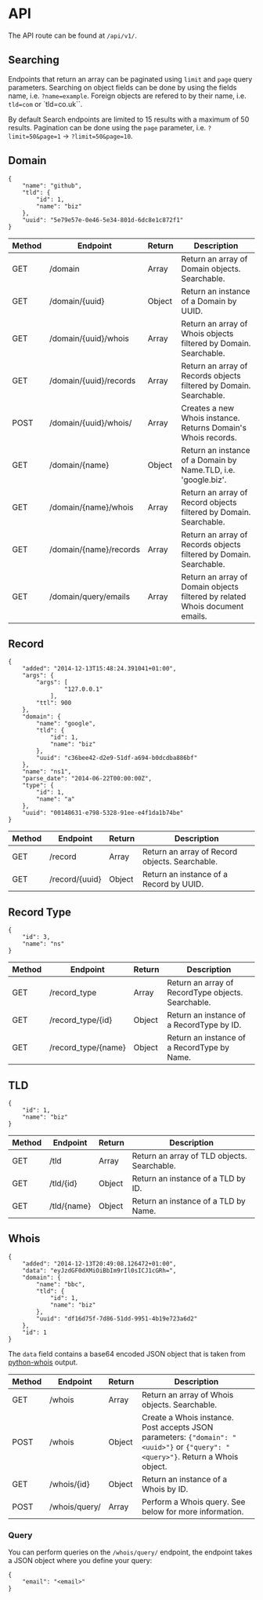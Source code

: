 API
===
The API route can be found at  `/api/v1/`.

Searching
---------
Endpoints that return an array can be paginated using `limit` and `page` query parameters. Searching on object fields can be done by using the fields name, i.e. `?name=example`. Foreign objects are refered to by their name, i.e. `tld=com` or `tld=co.uk``.

By default Search endpoints are limited to 15 results with a maximum of 50 results. Pagination can be done using the `page` parameter, i.e. `?limit=50&page=1` -> `?limit=50&page=10`.

Domain
------
```
{
	"name": "github", 
	"tld": {
		"id": 1, 
		"name": "biz"
	}, 
	"uuid": "5e79e57e-0e46-5e34-801d-6dc8e1c872f1"
}
```

| Method | Endpoint | Return | Description |
| -------- | ------ | ------- | --------- |
| GET | /domain  | Array | Return an array of Domain objects. Searchable. |
| GET | /domain/{uuid} | Object | Return an instance of a Domain by UUID. |
| GET | /domain/{uuid}/whois | Array | Return an array of Whois objects filtered by Domain. Searchable. |
| GET | /domain/{uuid}/records | Array | Return an array of Records objects filtered by Domain. Searchable. |
| POST | /domain/{uuid}/whois/ | Array | Creates a new Whois instance. Returns Domain's Whois records. |
| GET | /domain/{name} | Object | Return an instance of a Domain by Name.TLD, i.e. 'google.biz'. |
| GET | /domain/{name}/whois | Array | Return an array of Record objects filtered by Domain. Searchable. |
| GET | /domain/{name}/records | Array | Return an array of Records objects filtered by Domain. Searchable. |
| GET | /domain/query/emails | Array | Return an array of Domain objects filtered by related Whois document emails. |

Record
------
```
{
	"added": "2014-12-13T15:48:24.391041+01:00", 
	"args": {
		"args": [
				"127.0.0.1"
			], 
		"ttl": 900
	}, 
	"domain": {
		"name": "google", 
		"tld": {
			"id": 1, 
			"name": "biz"
		}, 
		"uuid": "c36bee42-d2e9-51df-a694-b0dcdba886bf"
	}, 
	"name": "ns1", 
	"parse_date": "2014-06-22T00:00:00Z", 
	"type": {
		"id": 1, 
		"name": "a"
	}, 
	"uuid": "00148631-e798-5328-91ee-e4f1da1b74be"
}

```

| Method | Endpoint | Return | Description |
| -------- | ------ | ------- | --------- |
| GET | /record  | Array | Return an array of Record objects. Searchable. |
| GET | /record/{uuid} | Object | Return an instance of a Record by UUID. |

Record Type
-----------
```
{
	"id": 3, 
	"name": "ns"
}
```

| Method | Endpoint | Return | Description |
| -------- | ------ | ------- | --------- |
| GET | /record_type  | Array | Return an array of RecordType objects. Searchable. |
| GET | /record_type/{id} | Object | Return an instance of a RecordType by ID. |
| GET | /record_type/{name} | Object | Return an instance of a RecordType by Name. |


TLD
---
```
{
	"id": 1, 
	"name": "biz"
}
```

| Method | Endpoint | Return | Description |
| -------- | ------ | ------- | --------- |
| GET | /tld  | Array | Return an array of TLD objects. Searchable. |
| GET | /tld/{id} | Object | Return an instance of a TLD by ID. |
| GET | /tld/{name} | Object | Return an instance of a TLD by Name. |

Whois
-----
```
{
	"added": "2014-12-13T20:49:08.126472+01:00", 
	"data": "eyJzdGF0dXMiOiBbIm9rIl0sICJ1cGRh=",
	"domain": {
		"name": "bbc", 
		"tld": {
			"id": 1, 
			"name": "biz"
		}, 
		"uuid": "df16d75f-7d86-51dd-9951-4b19e723a6d2"
	}, 
	"id": 1
}
```
The `data` field contains a base64 encoded JSON object that is taken from [python-whois](https://github.com/joepie91/python-whois) output.

| Method | Endpoint | Return | Description |
| -------- | ------ | ------- | --------- |
| GET | /whois  | Array | Return an array of Whois objects. Searchable. |
| POST | /whois  | Object | Create a Whois instance. Post accepts JSON parameters: `{"domain": "<uuid>"}` or `{"query": "<query>"}`. Return a Whois object.|
| GET | /whois/{id} | Object | Return an instance of a Whois by ID. |
| POST | /whois/query/ | Array | Perform a Whois query. See below for more information. |

### Query
You can perform queries on the `/whois/query/` endpoint, the endpoint takes a JSON object where you define your query:

```
{
	"email": "<email>"
}
```
